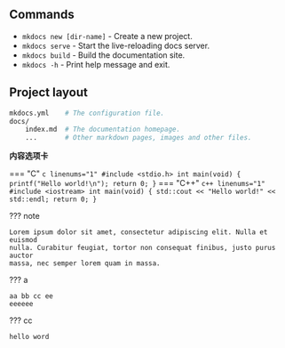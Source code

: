 ## Commands

* `mkdocs new [dir-name]` - Create a new project.
* `mkdocs serve` - Start the live-reloading docs server.
* `mkdocs build` - Build the documentation site.
* `mkdocs -h` - Print help message and exit.

## Project layout

```sh
mkdocs.yml    # The configuration file.
docs/
    index.md  # The documentation homepage.
    ...       # Other markdown pages, images and other files.
```







**内容选项卡**





=== "C"
    ``` c linenums="1"
    #include <stdio.h>
    int main(void) {
      printf("Hello world!\n");
      return 0;
    }
    ```
=== "C++"
    ``` c++ linenums="1"
    #include <iostream>
    int main(void) {
      std::cout << "Hello world!" << std::endl;
      return 0;
    }
    ```





??? note

    Lorem ipsum dolor sit amet, consectetur adipiscing elit. Nulla et euismod
    nulla. Curabitur feugiat, tortor non consequat finibus, justo purus auctor
    massa, nec semper lorem quam in massa.

??? a

    aa bb cc ee
    eeeeee





??? cc

    hello word